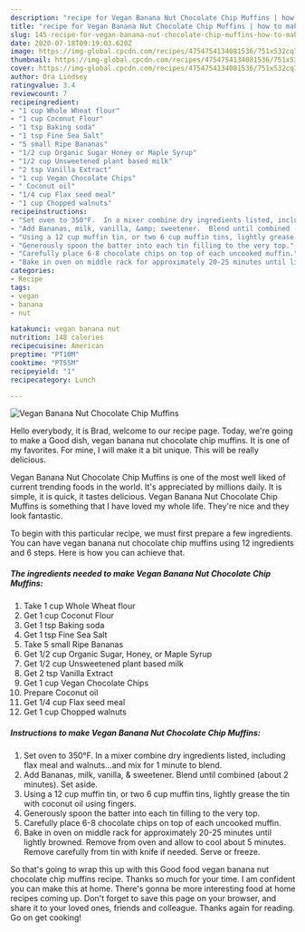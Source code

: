 ```yaml
---
description: "recipe for Vegan Banana Nut Chocolate Chip Muffins | how to make good Vegan Banana Nut Chocolate Chip Muffins"
title: "recipe for Vegan Banana Nut Chocolate Chip Muffins | how to make good Vegan Banana Nut Chocolate Chip Muffins"
slug: 145-recipe-for-vegan-banana-nut-chocolate-chip-muffins-how-to-make-good-vegan-banana-nut-chocolate-chip-muffins
date: 2020-07-18T09:19:03.620Z
image: https://img-global.cpcdn.com/recipes/4754754134081536/751x532cq70/vegan-banana-nut-chocolate-chip-muffins-recipe-main-photo.jpg
thumbnail: https://img-global.cpcdn.com/recipes/4754754134081536/751x532cq70/vegan-banana-nut-chocolate-chip-muffins-recipe-main-photo.jpg
cover: https://img-global.cpcdn.com/recipes/4754754134081536/751x532cq70/vegan-banana-nut-chocolate-chip-muffins-recipe-main-photo.jpg
author: Ora Lindsey
ratingvalue: 3.4
reviewcount: 7
recipeingredient:
- "1 cup Whole Wheat flour"
- "1 cup Coconut Flour"
- "1 tsp Baking soda"
- "1 tsp Fine Sea Salt"
- "5 small Ripe Bananas"
- "1/2 cup Organic Sugar Honey or Maple Syrup"
- "1/2 cup Unsweetened plant based milk"
- "2 tsp Vanilla Extract"
- "1 cup Vegan Chocolate Chips"
- " Coconut oil"
- "1/4 cup Flax seed meal"
- "1 cup Chopped walnuts"
recipeinstructions:
- "Set oven to 350°F.  In a mixer combine dry ingredients listed, including flax meal and walnuts...and mix for 1 minute to blend."
- "Add Bananas, milk, vanilla, &amp; sweetener.  Blend until combined (about 2 minutes).  Set aside."
- "Using a 12 cup muffin tin, or two 6 cup muffin tins, lightly grease the tin with coconut oil using fingers."
- "Generously spoon the batter into each tin filling to the very top."
- "Carefully place 6-8 chocolate chips on top of each uncooked muffin."
- "Bake in oven on middle rack for approximately 20-25 minutes until lightly browned.  Remove from oven and allow to cool about 5 minutes.  Remove carefully from tin with knife if needed.  Serve or freeze."
categories:
- Recipe
tags:
- vegan
- banana
- nut

katakunci: vegan banana nut 
nutrition: 148 calories
recipecuisine: American
preptime: "PT10M"
cooktime: "PT55M"
recipeyield: "1"
recipecategory: Lunch

---
```



![Vegan Banana Nut Chocolate Chip Muffins](https://img-global.cpcdn.com/recipes/4754754134081536/751x532cq70/vegan-banana-nut-chocolate-chip-muffins-recipe-main-photo.jpg)

Hello everybody, it is Brad, welcome to our recipe page. Today, we're going to make a Good dish, vegan banana nut chocolate chip muffins. It is one of my favorites. For mine, I will make it a bit unique. This will be really delicious.



Vegan Banana Nut Chocolate Chip Muffins is one of the most well liked of current trending foods in the world. It's appreciated by millions daily. It is simple, it is quick, it tastes delicious. Vegan Banana Nut Chocolate Chip Muffins is something that I have loved my whole life. They're nice and they look fantastic.


To begin with this particular recipe, we must first prepare a few ingredients. You can have vegan banana nut chocolate chip muffins using 12 ingredients and 6 steps. Here is how you can achieve that.

<!--inarticleads1-->

##### The ingredients needed to make Vegan Banana Nut Chocolate Chip Muffins:

1. Take 1 cup Whole Wheat flour
1. Get 1 cup Coconut Flour
1. Get 1 tsp Baking soda
1. Get 1 tsp Fine Sea Salt
1. Take 5 small Ripe Bananas
1. Get 1/2 cup Organic Sugar, Honey, or Maple Syrup
1. Get 1/2 cup Unsweetened plant based milk
1. Get 2 tsp Vanilla Extract
1. Get 1 cup Vegan Chocolate Chips
1. Prepare  Coconut oil
1. Get 1/4 cup Flax seed meal
1. Get 1 cup Chopped walnuts




<!--inarticleads2-->

##### Instructions to make Vegan Banana Nut Chocolate Chip Muffins:

1. Set oven to 350°F.  In a mixer combine dry ingredients listed, including flax meal and walnuts...and mix for 1 minute to blend.
1. Add Bananas, milk, vanilla, &amp; sweetener.  Blend until combined (about 2 minutes).  Set aside.
1. Using a 12 cup muffin tin, or two 6 cup muffin tins, lightly grease the tin with coconut oil using fingers.
1. Generously spoon the batter into each tin filling to the very top.
1. Carefully place 6-8 chocolate chips on top of each uncooked muffin.
1. Bake in oven on middle rack for approximately 20-25 minutes until lightly browned.  Remove from oven and allow to cool about 5 minutes.  Remove carefully from tin with knife if needed.  Serve or freeze.




So that's going to wrap this up with this Good food vegan banana nut chocolate chip muffins recipe. Thanks so much for your time. I am confident you can make this at home. There's gonna be more interesting food at home recipes coming up. Don't forget to save this page on your browser, and share it to your loved ones, friends and colleague. Thanks again for reading. Go on get cooking!
